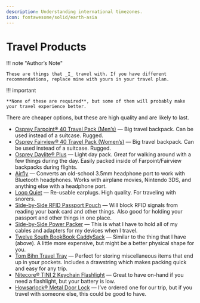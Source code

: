```yaml
---
description: Understanding international timezones.
icon: fontawesome/solid/earth-asia
---
```


# Travel Products

!!! note "Author’s Note"

    These are things that _I_ travel with. If you have different recommendations, replace mine with yours in your travel plan.

!!! important

    **None of these are required**, but some of them will probably make your travel experience better.

There are cheaper options, but these are high quality and are likely to last.

* [Osprey Farpoint® 40 Travel Pack (Men’s)](https://www.osprey.com/us/en/product/farpoint-40-travel-pack-FARPONT40F22_550.html) — Big travel backpack. Can be used instead of a suitcase. Rugged.
* [Osprey Fairview® 40 Travel Pack (Women’s)](https://www.osprey.com/us/en/product/fairview-40-travel-pack-FAIRVEW40F22_550.html) — Big travel backpack. Can be used instead of a suitcase. Rugged.
* [Osprey Daylite® Plus](https://www.osprey.com/us/en/product/daylite-plus-DAYLTPLUSS21_778.html) — Light day pack. Great for walking around with a few things during the day. Easily packed inside of Farpoint/Fairview backpacks during flights.
* [Airfly](https://www.twelvesouth.com/products/airfly) — Converts an old-school 3.5mm headphone port to work with Bluetooth headphones. Works with airplane movies, Nintendo 3DS, and anything else with a headphone port.
* [Loop Quiet](https://community.loopearplugs.com/s/readme.guide) — Re-usable earplugs. High quality. For traveling with snorers.
* [Side-by-Side RFID Passport Pouch](https://sidebysidegear.com/products/side-by-side-kit) — Will block RFID signals from reading your bank card and other things. Also good for holding your passport and other things in one place.
* [Side-by-Side Power Packer](https://sidebysidegear.com/products/the-power-packer) — This is what I have to hold all of my cables and adapters for my devices when I travel.
* [Twelve South BookBook CaddySack](https://www.twelvesouth.com/products/bookbook-caddysack) — Similar to the thing that I have (above). A little more expensive, but might be a better physical shape for you.
* [Tom Bihn Travel Tray](https://www.tombihn.com/collections/best-sellers/products/travel-tray) — Perfect for storing miscellaneous items that end up in your pockets. Includes a drawstring which makes packing quick and easy for any trip.
* [Nitecore® TINI 2 Keychain Flashlight](https://www.amazon.com/dp/B08NLKCMKQ) — Great to have on-hand if you need a flashlight, but your battery is low.
* [Howsarlock® Metal Door Lock](https://howsarlock.com/product/howsarlock-metal/) — I’ve ordered one for our trip, but if you travel with someone else, this could be good to have.
